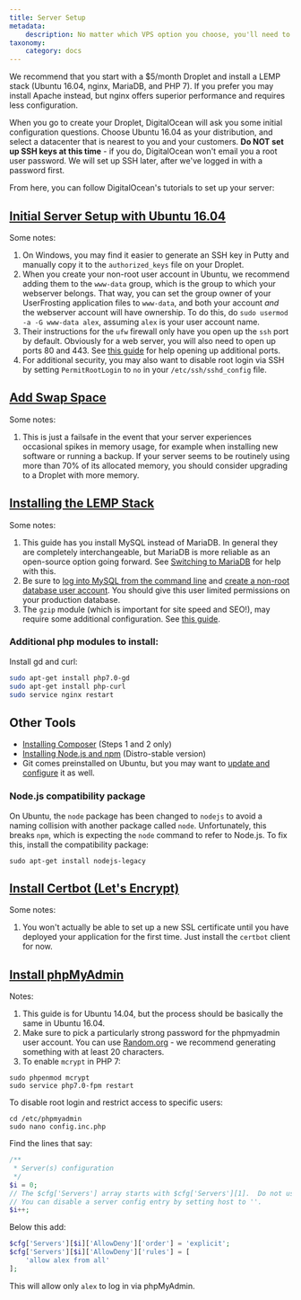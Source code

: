 ```yaml
---
title: Server Setup
metadata:
    description: No matter which VPS option you choose, you'll need to make sure that you have the required software installed and properly configured for UserFrosting.
taxonomy:
    category: docs
---
```


We recommend that you start with a $5/month Droplet and install a LEMP stack (Ubuntu 16.04, nginx, MariaDB, and PHP 7).  If you prefer you may install Apache instead, but nginx offers superior performance and requires less configuration.

When you go to create your Droplet, DigitalOcean will ask you some initial configuration questions.  Choose Ubuntu 16.04 as your distribution, and select a datacenter that is nearest to you and your customers.  **Do NOT set up SSH keys at this time** - if you do, DigitalOcean won't email you a root user password.  We will set up SSH later, after we've logged in with a password first.

From here, you can follow DigitalOcean's tutorials to set up your server:

## [Initial Server Setup with Ubuntu 16.04](https://www.digitalocean.com/community/tutorials/initial-server-setup-with-ubuntu-16-04)

Some notes:

1. On Windows, you may find it easier to generate an SSH key in Putty and manually copy it to the `authorized_keys` file on your Droplet.
2. When you create your non-root user account in Ubuntu, we recommend adding them to the `www-data` group, which is the group to which your webserver belongs.  That way, you can set the group owner of your UserFrosting application files to `www-data`, and both your account _and_ the webserver account will have ownership.  To do this, do `sudo usermod -a -G www-data alex`, assuming `alex` is your user account name.
3. Their instructions for the `ufw` firewall only have you open up the `ssh` port by default.  Obviously for a web server, you will also need to open up ports 80 and 443.  See [this guide](https://www.digitalocean.com/community/tutorials/how-to-set-up-a-firewall-with-ufw-on-ubuntu-14-04#allow-other-connections) for help opening up additional ports.
4. For additional security, you may also want to disable root login via SSH by setting `PermitRootLogin` to `no` in your `/etc/ssh/sshd_config` file.

## [Add Swap Space](https://www.digitalocean.com/community/tutorials/how-to-add-swap-space-on-ubuntu-16-04)

Some notes:

1. This is just a failsafe in the event that your server experiences occasional spikes in memory usage, for example when installing new software or running a backup.  If your server seems to be routinely using more than 70% of its allocated memory, you should consider upgrading to a Droplet with more memory.

## [Installing the LEMP Stack](https://www.digitalocean.com/community/tutorials/how-to-install-linux-nginx-mysql-php-lemp-stack-in-ubuntu-16-04)

Some notes:

1. This guide has you install MySQL instead of MariaDB.  In general they are completely interchangeable, but MariaDB is more reliable as an  open-source option going forward.  See [Switching to MariaDB](https://www.digitalocean.com/community/tutorials/switching-to-mariadb-from-mysql) for help with this.
2. Be sure to [log into MySQL from the command line](https://www.digitalocean.com/community/tutorials/a-basic-mysql-tutorial) and [create a non-root database user account](https://www.digitalocean.com/community/tutorials/how-to-create-a-new-user-and-grant-permissions-in-mysql).  You should give this user limited permissions on your production database.
3. The `gzip` module (which is important for site speed and SEO!), may require some additional configuration.  See [this guide](https://www.digitalocean.com/community/tutorials/how-to-add-the-gzip-module-to-nginx-on-ubuntu-14-04).

### Additional php modules to install:

Install gd and curl:

```bash
sudo apt-get install php7.0-gd
sudo apt-get install php-curl
sudo service nginx restart
```

## Other Tools

- [Installing Composer](https://www.digitalocean.com/community/tutorials/how-to-install-and-use-composer-on-ubuntu-16-04) (Steps 1 and 2 only)
- [Installing Node.js and npm](https://www.digitalocean.com/community/tutorials/how-to-install-node-js-on-ubuntu-16-04) (Distro-stable version)
- Git comes preinstalled on Ubuntu, but you may want to [update and configure](https://www.digitalocean.com/community/tutorials/how-to-install-git-on-ubuntu-16-04) it as well.

### Node.js compatibility package

On Ubuntu, the `node` package has been changed to `nodejs` to avoid a naming collision with another package called `node`.  Unfortunately, this breaks `npm`, which is expecting the `node` command to refer to Node.js.  To fix this, install the compatibility package:

```
sudo apt-get install nodejs-legacy
```

## [Install Certbot (Let's Encrypt)](https://certbot.eff.org/#ubuntuxenial-nginx)

Some notes:

1. You won't actually be able to set up a new SSL certificate until you have deployed your application for the first time.  Just install the `certbot` client for now.

## [Install phpMyAdmin](https://www.digitalocean.com/community/tutorials/how-to-install-and-secure-phpmyadmin-with-nginx-on-an-ubuntu-14-04-server)

Notes:

1. This guide is for Ubuntu 14.04, but the process should be basically the same in Ubuntu 16.04.
2. Make sure to pick a particularly strong password for the phpmyadmin user account.  You can use [Random.org](https://www.random.org/passwords/) - we recommend generating something with at least 20 characters.
3. To enable `mcrypt` in PHP 7:

```
sudo phpenmod mcrypt
sudo service php7.0-fpm restart
```

To disable root login and restrict access to specific users:

```
cd /etc/phpmyadmin
sudo nano config.inc.php
```

Find the lines that say:

```php
/**
 * Server(s) configuration
 */
$i = 0;
// The $cfg['Servers'] array starts with $cfg['Servers'][1].  Do not use $cfg['Servers'][0].
// You can disable a server config entry by setting host to ''.
$i++;
```

Below this add:

```php
$cfg['Servers'][$i]['AllowDeny']['order'] = 'explicit';
$cfg['Servers'][$i]['AllowDeny']['rules'] = [
    'allow alex from all'
];
```

This will allow only `alex` to log in via phpMyAdmin.
